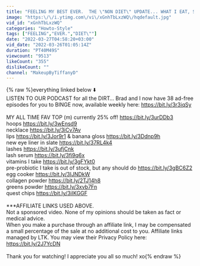 ```yaml
---
title: "FEELING MY BEST EVER.  THE \"NON DIET\" UPDATE... WHAT I EAT, SPECIFIC RESTAURANT ORDERS"
image: "https:\/\/i.ytimg.com\/vi\/xGnhTbLxzWQ\/hqdefault.jpg"
vid_id: "xGnhTbLxzWQ"
categories: "Howto-Style"
tags: ["FEELING","EVER.","DIET\""]
date: "2022-03-27T04:58:20+03:00"
vid_date: "2022-03-26T01:05:14Z"
duration: "PT40M49S"
viewcount: "9513"
likeCount: "355"
dislikeCount: ""
channel: "MakeupByTiffanyD"
---
```

{% raw %}everything linked below ⬇️ <br />LISTEN TO OUR PODCAST for all the DIRT… Brad and I now have 38 ad-free episodes for you to BINGE now, available weekly here: <a rel="nofollow" target="blank" href="https://bit.ly/3r3iqSy">https://bit.ly/3r3iqSy</a><br /><br />MY ALL TIME FAV TOP (m) currently 25% off! <a rel="nofollow" target="blank" href="https://bit.ly/3urDDb3">https://bit.ly/3urDDb3</a><br />hoops <a rel="nofollow" target="blank" href="https://bit.ly/3wEnsd9">https://bit.ly/3wEnsd9</a><br />necklace <a rel="nofollow" target="blank" href="https://bit.ly/3iCv7Av">https://bit.ly/3iCv7Av</a><br />lips <a rel="nofollow" target="blank" href="https://bit.ly/3Jor9r1">https://bit.ly/3Jor9r1</a> &amp; banana gloss <a rel="nofollow" target="blank" href="https://bit.ly/3Ddnp9h">https://bit.ly/3Ddnp9h</a><br />new eye liner in slate <a rel="nofollow" target="blank" href="https://bit.ly/37RL4k4">https://bit.ly/37RL4k4</a><br />lashes <a rel="nofollow" target="blank" href="https://bit.ly/3ufjCnk">https://bit.ly/3ufjCnk</a><br />lash serum <a rel="nofollow" target="blank" href="https://bit.ly/3fi9q6x">https://bit.ly/3fi9q6x</a><br />vitamins I take <a rel="nofollow" target="blank" href="https://bit.ly/3gFYkt0">https://bit.ly/3gFYkt0</a><br />pre-probiotic I take is out of stock, but any should do <a rel="nofollow" target="blank" href="https://bit.ly/3gBC6Z2">https://bit.ly/3gBC6Z2</a><br />egg  cooker <a rel="nofollow" target="blank" href="https://bit.ly/3IJNDkW">https://bit.ly/3IJNDkW</a><br />collagen powder <a rel="nofollow" target="blank" href="https://bit.ly/2TJ14h8">https://bit.ly/2TJ14h8</a><br />greens powder <a rel="nofollow" target="blank" href="https://bit.ly/3xvb7Fn">https://bit.ly/3xvb7Fn</a><br />quest chips <a rel="nofollow" target="blank" href="https://bit.ly/3iIKGGF">https://bit.ly/3iIKGGF</a><br /><br />***AFFILIATE LINKS USED ABOVE.<br />Not a sponsored video.  None of my opinions should be taken as fact or medical advice.<br />When you make a purchase through an affiliate link, I may be compensated a small percentage of the sale at no additional cost to you. Affiliate links managed by LTK. You may view their Privacy Policy here: <a rel="nofollow" target="blank" href="https://bit.ly/2J7YcDN">https://bit.ly/2J7YcDN</a><br /><br />Thank you for watching! I appreciate you all so much! xo{% endraw %}
